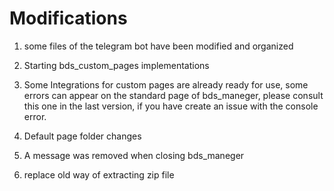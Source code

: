 # Modifications

1. some files of the telegram bot have been modified and organized

2. Starting bds_custom_pages implementations

3. Some Integrations for custom pages are already ready for use, some errors can appear on the standard page of bds_maneger, please consult this one in the last version, if you have create an issue with the console error.

4. Default page folder changes

5. A message was removed when closing bds_maneger

6. replace old way of extracting zip file
